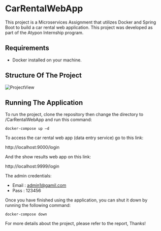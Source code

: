 # CarRentalWebApp 

 This project is a Microservices Assignment that utilizes Docker and Spring Boot to build a car rental web application. This project was developed as part of the Atypon Internship program.

## Requirements 
- Docker installed on your machine. 


## Structure Of The Project 
![ProjectView](https://user-images.githubusercontent.com/75861276/222797665-4f614c03-e379-4b0c-8875-05a054a0df36.jpg)


## Running The Application 
To run the project, clone the repository then change the directory to /CarRentalWebApp
and run this command:
```
docker-compose up –d 
```

To access the car rental web app (data entry service) go to this link:


http://localhost:9000/login


And the show results web app on this link:


http://localhost:9999/login


The admin credentials:
- Email : admin1@gamil.com
- Pass : 123456

Once you have finished using the application, you can shut it down by running the following command:

```
docker-compose down
```
For more details about the project, please refer to the report, Thanks! 
